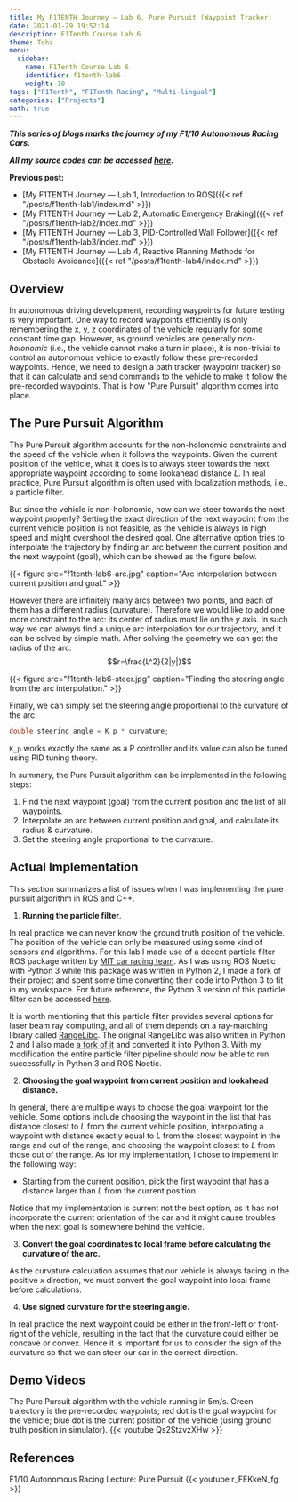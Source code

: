 ```yaml
---
title: My F1TENTH Journey — Lab 6, Pure Pursuit (Waypoint Tracker)
date: 2021-01-29 19:52:14
description: F1Tenth Course Lab 6
theme: Toha
menu:
  sidebar:
    name: F1Tenth Course Lab 6
    identifier: f1tenth-lab6
    weight: 10
tags: ["F1Tenth", "F1Tenth Racing", "Multi-lingual"]
categories: ["Projects"]
math: true
---
```


***This series of blogs marks the journey of my F1/10 Autonomous Racing Cars.***

***All my source codes can be accessed [here](https://github.com/shineyruan/F1Tenth_Labs).***

**Previous post:**
- [My F1TENTH Journey — Lab 1, Introduction to ROS]({{< ref "/posts/f1tenth-lab1/index.md" >}})
- [My F1TENTH Journey — Lab 2, Automatic Emergency Braking]({{< ref "/posts/f1tenth-lab2/index.md" >}})
- [My F1TENTH Journey — Lab 3, PID-Controlled Wall Follower]({{< ref "/posts/f1tenth-lab3/index.md" >}})
- [My F1TENTH Journey — Lab 4, Reactive Planning Methods for Obstacle Avoidance]({{< ref "/posts/f1tenth-lab4/index.md" >}})

<!-- more -->

## Overview 
In autonomous driving development, recording waypoints for future testing is very important. One way to record waypoints efficiently is only remembering the x, y, z coordinates of the vehicle regularly for some constant time gap. However, as ground vehicles are generally *non-holonomic* (i.e., the vehicle cannot make a turn in place), it is non-trivial to control an autonomous vehicle to exactly follow these pre-recorded waypoints. Hence, we need to design a path tracker (waypoint tracker) so that it can calculate and send commands to the vehicle to make it follow the pre-recorded waypoints. That is how "Pure Pursuit" algorithm comes into place.

## The Pure Pursuit Algorithm
The Pure Pursuit algorithm accounts for the non-holonomic constraints and the speed of the vehicle when it follows the waypoints. Given the current position of the vehicle, what it does is to always steer towards the next appropriate waypoint according to some lookahead distance $L$. In real practice, Pure Pursuit algorithm is often used with localization methods, i.e., a particle filter. 

But since the vehicle is non-holonomic, how can we steer towards the next waypoint properly? Setting the exact direction of the next waypoint from the current vehicle position is not feasible, as the vehicle is always in high speed and might overshoot the desired goal. One alternative option tries to interpolate the trajectory by finding an arc between the current position and the next waypoint (goal), which can be showed as the figure below.

{{< figure src="f1tenth-lab6-arc.jpg" caption="Arc interpolation between current position and goal." >}}

However there are infinitely many arcs between two points, and each of them has a different radius (curvature). Therefore we would like to add one more constraint to the arc: its center of radius must lie on the $y$ axis. In such way we can always find a unique arc interpolation for our trajectory, and it can be solved by simple math. After solving the geometry we can get the radius of the arc:
$$r=\frac{L^2}{2|y|}$$

{{< figure src="f1tenth-lab6-steer.jpg" caption="Finding the steering angle from the arc interpolation." >}}

Finally, we can simply set the steering angle proportional to the curvature of the arc: 
```cpp
double steering_angle = K_p * curvature;
```
`K_p` works exactly the same as a P controller and its value can also be tuned using PID tuning theory.

In summary, the Pure Pursuit algorithm can be implemented in the following steps:
1. Find the next waypoint (goal) from the current position and the list of all waypoints.
2. Interpolate an arc between current position and goal, and calculate its radius & curvature.
3. Set the steering angle proportional to the curvature.

## Actual Implementation
This section summarizes a list of issues when I was implementing the pure pursuit algorithm in ROS and C++.

1. **Running the particle filter**.

In real practice we can never know the ground truth position of the vehicle. The position of the vehicle can only be measured using some kind of sensors and algorithms. For this lab I made use of a decent particle filter ROS package written by [MIT car racing team](https://github.com/mit-racecar/particle_filter). As I was using ROS Noetic with Python 3 while this package was written in Python 2, I made a fork of their project and spent some time converting their code into Python 3 to fit in my workspace. For future reference, the Python 3 version of this particle filter can be accessed [here](https://github.com/shineyruan/particle_filter).

It is worth mentioning that this particle filter provides several options for laser beam ray computing, and all of them depends on a ray-marching library called [RangeLibc](https://github.com/kctess5/range_libc). The original RangeLibc was also written in Python 2 and I also made [a fork of it](https://github.com/shineyruan/range_libc) and converted it into Python 3. With my modification the entire particle filter pipeline should now be able to run successfully in Python 3 and ROS Noetic.

2. **Choosing the goal waypoint from current position and lookahead distance.**

In general, there are multiple ways to choose the goal waypoint for the vehicle. Some options include choosing the waypoint in the list that has distance closest to $L$ from the current vehicle position, interpolating a waypoint with distance exactly equal to $L$ from the closest waypoint in the range and out of the range, and choosing the waypoint closest to $L$ from those out of the range. As for my implementation, I chose to implement in the following way:
- Starting from the current position, pick the first waypoint that has a distance larger than $L$ from the current position.

Notice that my implementation is current not the best option, as it has not incorporate the current orientation of the car and it might cause troubles when the next goal is somewhere behind the vehicle.

3. **Convert the goal coordinates to local frame before calculating the curvature of the arc.**

As the curvature calculation assumes that our vehicle is always facing in the positive $x$ direction, we must convert the goal waypoint into local frame before calculations.

4. **Use signed curvature for the steering angle.**

In real practice the next waypoint could be either in the front-left or front-right of the vehicle, resulting in the fact that the curvature could either be concave or convex. Hence it is important for us to consider the sign of the curvature so that we can steer our car in the correct direction.


## Demo Videos
The Pure Pursuit algorithm with the vehicle running in 5m/s. Green trajectory is the pre-recorded waypoints; red dot is the goal waypoint for the vehicle; blue dot is the current position of the vehicle (using ground truth position in simulator).
{{< youtube Qs2StzvzXHw >}}

## References
F1/10 Autonomous Racing Lecture: Pure Pursuit
{{< youtube r_FEKkeN_fg >}}

